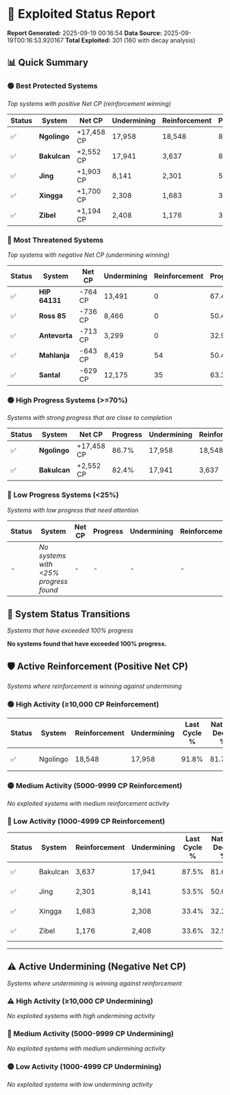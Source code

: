 # 🌟 Exploited Status Report

**Report Generated:** 2025-09-19 00:16:54
**Data Source:** 2025-09-19T00:16:53.920167
**Total Exploited:** 301 (160 with decay analysis)

## 📊 Quick Summary

### 🟢 **Best Protected Systems**
*Top systems with positive Net CP (reinforcement winning)*

| Status | System | Net CP | Undermining | Reinforcement | Progress |
|--------|--------|--------|-------------|---------------|----------|
| ✅ | **Ngolingo** | +17,458 CP | 17,958 | 18,548 | 86.7% |
| ✅ | **Bakulcan** | +2,552 CP | 17,941 | 3,637 | 82.4% |
| ✅ | **Jing** | +1,903 CP | 8,141 | 2,301 | 51.2% |
| ✅ | **Xingga** | +1,700 CP | 2,308 | 1,683 | 32.7% |
| ✅ | **Zibel** | +1,194 CP | 2,408 | 1,176 | 32.9% |

### 🔴 **Most Threatened Systems**
*Top systems with negative Net CP (undermining winning)*

| Status | System | Net CP | Undermining | Reinforcement | Progress |
|--------|--------|--------|-------------|---------------|----------|
| ✅ | **HIP 64131** | -764 CP | 13,491 | 0 | 67.4% |
| ✅ | **Ross 85** | -736 CP | 8,466 | 0 | 50.4% |
| ✅ | **Antevorta** | -713 CP | 3,299 | 0 | 32.9% |
| ✅ | **Mahlanja** | -643 CP | 8,419 | 54 | 50.4% |
| ✅ | **Santal** | -629 CP | 12,175 | 35 | 63.3% |

### 🟢 **High Progress Systems (>=70%)**
*Systems with strong progress that are close to completion*

| Status | System | Net CP | Progress | Undermining | Reinforcement |
|--------|--------|--------|----------|-------------|---------------|
| ✅ | **Ngolingo** | +17,458 CP | 86.7% | 17,958 | 18,548 |
| ✅ | **Bakulcan** | +2,552 CP | 82.4% | 17,941 | 3,637 |

### 🔴 **Low Progress Systems (<25%)**
*Systems with low progress that need attention*

| Status | System | Net CP | Progress | Undermining | Reinforcement |
|--------|--------|--------|----------|-------------|---------------|
| - | *No systems with <25% progress found* | - | - | - | - |
## 🔄 System Status Transitions
*Systems that have exceeded 100% progress*

**No systems found that have exceeded 100% progress.**

## 🛡️ Active Reinforcement (Positive Net CP)
*Systems where reinforcement is winning against undermining*

### 🟢 High Activity (≥10,000 CP Reinforcement)

| Status | System | Reinforcement | Undermining | Last Cycle % | Natural Decay % | Current Progress % | Current CP | Net CP | Activity |
|--------|--------|---------------|-------------|--------------|-----------------|-------------------|------------|--------|----------|
| ✅ | Ngolingo | 18,548 | 17,958 | 91.8% | 81.71% | 86.7% | 303,450 | +17,458 | 🟢 High Reinforcement |

### 🟡 Medium Activity (5000-9999 CP Reinforcement)

*No exploited systems with medium reinforcement activity*

### 🔴 Low Activity (1000-4999 CP Reinforcement)

| Status | System | Reinforcement | Undermining | Last Cycle % | Natural Decay % | Current Progress % | Current CP | Net CP | Activity |
|--------|--------|---------------|-------------|--------------|-----------------|-------------------|------------|--------|----------|
| ✅ | Bakulcan | 3,637 | 17,941 | 87.5% | 81.67% | 82.4% | 288,400 | +2,552 | 🔵 Low Reinforcement |
| ✅ | Jing | 2,301 | 8,141 | 53.5% | 50.66% | 51.2% | 179,200 | +1,903 | 🔵 Low Reinforcement |
| ✅ | Xingga | 1,683 | 2,308 | 33.4% | 32.21% | 32.7% | 114,450 | +1,700 | 🔵 Low Reinforcement |
| ✅ | Zibel | 1,176 | 2,408 | 33.6% | 32.56% | 32.9% | 115,149 | +1,194 | 🔵 Low Reinforcement |


---

## ⚠️ Active Undermining (Negative Net CP)
*Systems where undermining is winning against reinforcement*

### ⚠️ High Activity (≥10,000 CP Undermining)

*No exploited systems with high undermining activity*

### 🔶 Medium Activity (5000-9999 CP Undermining)

*No exploited systems with medium undermining activity*

### 🟡 Low Activity (1000-4999 CP Undermining)

*No exploited systems with low undermining activity*
